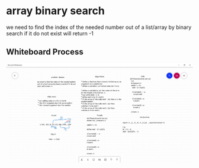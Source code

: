 # array binary search
we need to find the index of the needed number out of a list/array by binary search if it do not exist will return -1

## Whiteboard Process
![](../assets/array-binary-search.png)